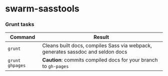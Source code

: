 swarm-sasstools
===============


### Grunt tasks

Command             | Result
------------------- | -----------------------------
`grunt`             | Cleans built docs, compiles Sass via webpack, generates sassdoc and seldon docs
`grunt ghpages`     | __Caution__: commits compiled docs for your branch to `gh-pages`
